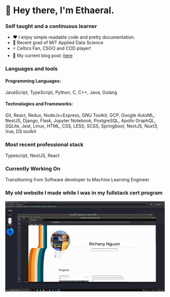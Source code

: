 # 👋 Hey there, I'm Ethaeral.

### Self taught and a continuous learner
- ❤️ I enjoy simple readable code and pretty documentation.
- 🌱 Recent grad of MIT Applied Data Science
- ⚡ Celtics Fan, CSGO and COD player!
- 🎵 My current blog post: [here]()

### Languages and tools
#### Programming Languages: 
JavaScript, TypeScript, Python, C, C++, Java, Golang
#### Technologies and Frameworks: 
Git, React, Redux, NodeJs+Express, GNU Toolkit, GCP, Google AutoML, NestJS, Django, Flask, Jupyter Notebook, PostgreSQL, Apollo GraphQL, SQLite, Jest, Linux, HTML, CSS, LESS, SCSS, Springboot, NextJS, Nuxt3, Vue, DS toolkit

### Most recent professional stack
Typescript, NextJS, React

### Currently Working On
Transitioning from Software developer to Machine Learning Engineer

### My old website I made while I was in my fullstack cert program
![Gif of old porfolio website](./portfolio.gif)
